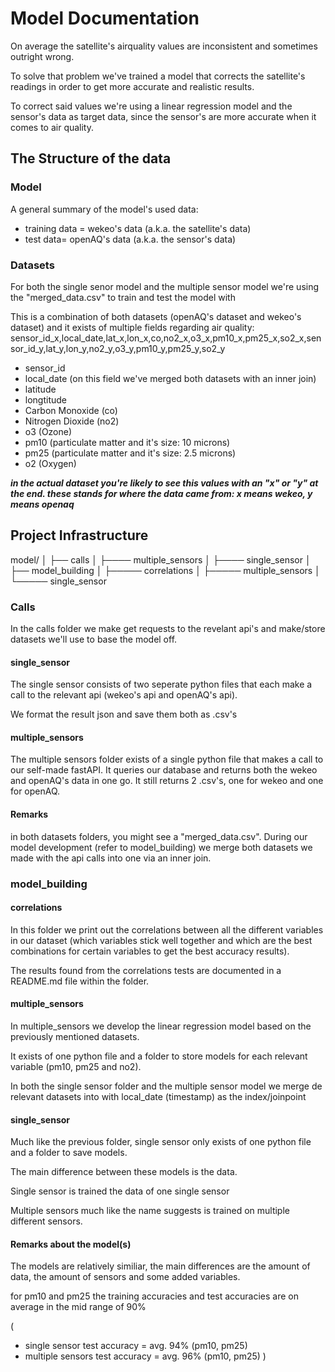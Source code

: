 # Model Documentation

On average the satellite's airquality values are inconsistent and sometimes outright wrong.

To solve that problem we've trained a model that corrects the satellite's readings in order to get more accurate and realistic results.

To correct said values we're using a linear regression model and the sensor's data as target data, since the sensor's are more accurate when it comes to air quality.

## The Structure of the data

### Model

A general summary of the model's used data:

- training data = wekeo's data (a.k.a. the satellite's data)
- test data= openAQ's data (a.k.a. the sensor's data)

### Datasets

For both the single senor model and the multiple sensor model we're using the "merged_data.csv" to train and test the model with

This is a combination of both datasets (openAQ's dataset and wekeo's dataset) and it exists of multiple fields regarding air quality:
sensor_id_x,local_date,lat_x,lon_x,co,no2_x,o3_x,pm10_x,pm25_x,so2_x,sensor_id_y,lat_y,lon_y,no2_y,o3_y,pm10_y,pm25_y,so2_y

- sensor_id
- local_date (on this field we've merged both datasets with an inner join)
- latitude
- longtitude
- Carbon Monoxide (co)
- Nitrogen Dioxide (no2)
- o3 (Ozone)
- pm10 (particulate matter and it's size: 10 microns)
- pm25 (particulate matter and it's size: 2.5 microns)
- o2 (Oxygen)

**_in the actual dataset you're likely to see this values with an "x" or "y" at the end. these stands for where the data came from: x means wekeo, y means openaq_**

## Project Infrastructure

model/
│ ├── calls
│ ├──── multiple_sensors
│ ├──── single_sensor
│ ├── model_building
│ ├───── correlations
│ ├───── multiple_sensors
│ └───── single_sensor

### Calls

In the calls folder we make get requests to the revelant api's and make/store datasets we'll use to base the model off.

#### single_sensor

The single sensor consists of two seperate python files that each make a call to the relevant api (wekeo's api and openAQ's api).

We format the result json and save them both as .csv's

#### multiple_sensors

The multiple sensors folder exists of a single python file that makes a call to our self-made fastAPI. It queries our database and returns both the wekeo and openAQ's data in one go. It still returns 2 .csv's, one for wekeo and one for openAQ.

#### Remarks

in both datasets folders, you might see a "merged_data.csv". During our model development (refer to model_building) we merge both datasets we made with the api calls into one via an inner join.

### model_building

#### correlations

In this folder we print out the correlations between all the different variables in our dataset (which variables stick well together and which are the best combinations for certain variables to get the best accuracy results).

The results found from the correlations tests are documented in a README.md file within the folder.

#### multiple_sensors

In multiple_sensors we develop the linear regression model based on the previously mentioned datasets.

It exists of one python file and a folder to store models for each relevant variable (pm10, pm25 and no2).

In both the single sensor folder and the multiple sensor model we merge de relevant datasets into with local_date (timestamp) as the index/joinpoint

#### single_sensor

Much like the previous folder, single sensor only exists of one python file and a folder to save models.

The main difference between these models is the data.

Single sensor is trained the data of one single sensor

Multiple sensors much like the name suggests is trained on multiple different sensors.

#### Remarks about the model(s)

The models are relatively similiar, the main differences are the amount of data, the amount of sensors and some added variables.

for pm10 and pm25 the training accuracies and test accuracies are on average in the mid range of 90%

(

- single sensor test accuracy = avg. 94% (pm10, pm25)
- multiple sensors test accuracy = avg. 96% (pm10, pm25)
  )
